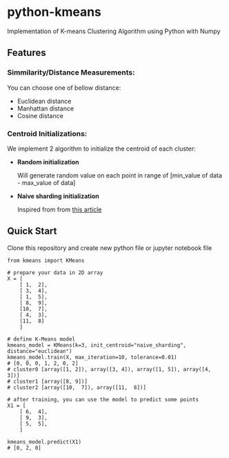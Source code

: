 # python-kmeans
Implementation of K-means Clustering Algorithm using Python with Numpy

## Features
### Simmilarity/Distance Measurements:
You can choose one of bellow distance:
- Euclidean distance
- Manhattan distance
- Cosine distance

### Centroid Initializations:
We implement 2 algorithm to initialize the centroid of each cluster:
- **Random initialization** 
  
  Will generate random value on each point in range of [min_value of data - max_value of data]

- **Naive sharding initialization** 
  
  Inspired from from [this article](https://www.kdnuggets.com/2017/03/naive-sharding-centroid-initialization-method.html)

## Quick Start

Clone this repository and create new python file or jupyter notebook file 

```python3
from kmeans import KMeans

# prepare your data in 2D array
X = [
    [ 1,  2],
    [ 3,  4],
    [ 1,  5],
    [ 8,  9],
    [10,  7],
    [ 4,  3],
    [11,  8]
    ]

# define K-Means model
kmeans_model = KMeans(k=3, init_centroid="naive_sharding", distance="euclidean")
kmeans_model.train(X, max_iteration=10, tolerance=0.01)
# [0, 0, 0, 1, 2, 0, 2]
# cluster0 [array([1, 2]), array([3, 4]), array([1, 5]), array([4, 3])]
# cluster1 [array([8, 9])]
# cluster2 [array([10,  7]), array([11,  8])]

# after training, you can use the model to predict some points
X1 = [
    [ 6,  4],
    [ 9,  3],
    [ 5,  5],
    ]

kmeans_model.predict(X1)
# [0, 2, 0]
```
